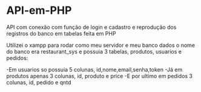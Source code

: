 # API-em-PHP
API com conexão com função de login e cadastro e reprodução dos registros do banco em tabelas feita em PHP

Utilizei o xampp para rodar como meu servidor e meu banco dados o nome do banco era restaurant_sys e possuia 3 tabelas, produtos, usuarios e pedidos:

-Em usuarios so possuia 5 colunas, id,nome,email,senha,token
-Já em produtos apenas 3 colunas, id, produto e price
-E por ultimo em pedidos 3 colunas, id, pedido e qntd
